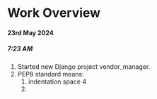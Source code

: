 # Work Overview

#### 23rd May 2024

##### 7:23 AM

1. Started new Django project vendor_manager.
2. PEP8 standard means:
    1. indentation space 4
    2. 